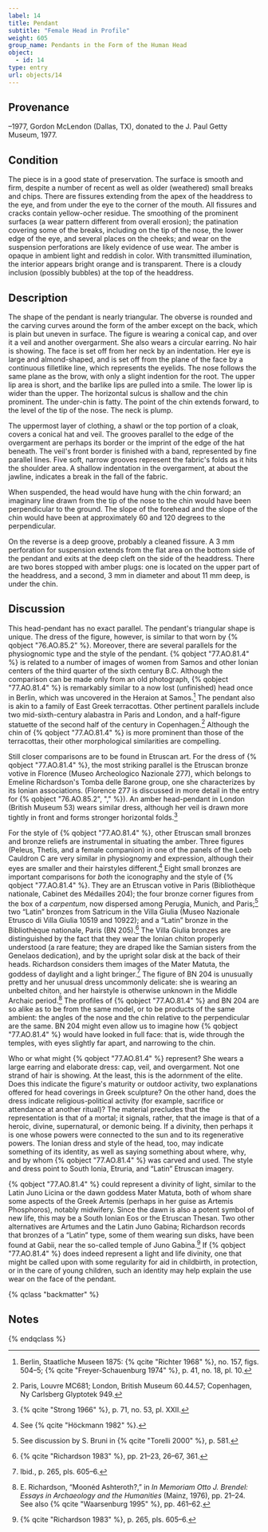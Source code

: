 ```yaml
---
label: 14
title: Pendant
subtitle: "Female Head in Profile"
weight: 605
group_name: Pendants in the Form of the Human Head
object:
  - id: 14
type: entry
url: objects/14
---
```


## Provenance

–1977, Gordon McLendon (Dallas, TX), donated to the J. Paul Getty Museum, 1977.

## Condition

The piece is in a good state of preservation. The surface is smooth and firm, despite a number of recent as well as older (weathered) small breaks and chips. There are fissures extending from the apex of the headdress to the eye, and from under the eye to the corner of the mouth. All fissures and cracks contain yellow-ocher residue. The smoothing of the prominent surfaces (a wear pattern different from overall erosion); the patination covering some of the breaks, including on the tip of the nose, the lower edge of the eye, and several places on the cheeks; and wear on the suspension perforations are likely evidence of use wear. The amber is opaque in ambient light and reddish in color. With transmitted illumination, the interior appears bright orange and is transparent. There is a cloudy inclusion (possibly bubbles) at the top of the headdress.

## Description

The shape of the pendant is nearly triangular. The obverse is rounded and the carving curves around the form of the amber except on the back, which is plain but uneven in surface. The figure is wearing a conical cap, and over it a veil and another overgarment. She also wears a circular earring. No hair is showing. The face is set off from her neck by an indentation. Her eye is large and almond-shaped, and is set off from the plane of the face by a continuous filletlike line, which represents the eyelids. The nose follows the same plane as the brow, with only a slight indention for the root. The upper lip area is short, and the barlike lips are pulled into a smile. The lower lip is wider than the upper. The horizontal sulcus is shallow and the chin prominent. The under-chin is fatty. The point of the chin extends forward, to the level of the tip of the nose. The neck is plump.

The uppermost layer of clothing, a shawl or the top portion of a cloak, covers a conical hat and veil. The grooves parallel to the edge of the overgarment are perhaps its border or the imprint of the edge of the hat beneath. The veil's front border is finished with a band, represented by fine parallel lines. Five soft, narrow grooves represent the fabric's folds as it hits the shoulder area. A shallow indentation in the overgarment, at about the jawline, indicates a break in the fall of the fabric.

When suspended, the head would have hung with the chin forward; an imaginary line drawn from the tip of the nose to the chin would have been perpendicular to the ground. The slope of the forehead and the slope of the chin would have been at approximately 60 and 120 degrees to the perpendicular.

On the reverse is a deep groove, probably a cleaned fissure. A 3 mm perforation for suspension extends from the flat area on the bottom side of the pendant and exits at the deep cleft on the side of the headdress. There are two bores stopped with amber plugs: one is located on the upper part of the headdress, and a second, 3 mm in diameter and about 11 mm deep, is under the chin.

## Discussion

This head-pendant has no exact parallel. The pendant's triangular shape is unique. The dress of the figure, however, is similar to that worn by {% qobject "76.AO.85.2" %}. Moreover, there are several parallels for the physiognomic type and the style of the pendant. {% qobject "77.AO.81.4" %} is related to a number of images of women from Samos and other Ionian centers of the third quarter of the sixth century B.C. Although the comparison can be made only from an old photograph, {% qobject "77.AO.81.4" %} is remarkably similar to a now lost (unfinished) head once in Berlin, which was uncovered in the Heraion at Samos.[^1] The pendant also is akin to a family of East Greek terracottas. Other pertinent parallels include two mid-sixth-century alabastra in Paris and London, and a half-figure statuette of the second half of the century in Copenhagen.[^2] Although the chin of {% qobject "77.AO.81.4" %} is more prominent than those of the terracottas, their other morphological similarities are compelling.

Still closer comparisons are to be found in Etruscan art. For the dress of {% qobject "77.AO.81.4" %}, the most striking parallel is the Etruscan bronze votive in Florence (Museo Archeologico Nazionale 277), which belongs to Emeline Richardson's Tomba delle Barone group, one she characterizes by its Ionian associations. (Florence 277 is discussed in more detail in the entry for {% qobject "76.AO.85.2", "," %}). An amber head-pendant in London (British Museum 53) wears similar dress, although her veil is drawn more tightly in front and forms stronger horizontal folds.[^3]

For the style of {% qobject "77.AO.81.4" %}, other Etruscan small bronzes and bronze reliefs are instrumental in situating the amber. Three figures (Peleus, Thetis, and a female companion) in one of the panels of the Loeb Cauldron C are very similar in physiognomy and expression, although their eyes are smaller and their hairstyles different.[^4] Eight small bronzes are important comparisons for *both* the iconography and the style of {% qobject "77.AO.81.4" %}. They are an Etruscan votive in Paris (Bibliothèque nationale, Cabinet des Médailles 204); the four bronze corner figures from the box of a *carpentum*, now dispersed among Perugia, Munich, and Paris;[^5] two “Latin” bronzes from Satricum in the Villa Giulia (Museo Nazionale Etrusco di Villa Giulia 10519 and 10922); and a “Latin” bronze in the Bibliothèque nationale, Paris (BN 205).[^6] The Villa Giulia bronzes are distinguished by the fact that they wear the Ionian chiton properly understood (a rare feature; they are draped like the Samian sisters from the Genelaos dedication), and by the upright solar disk at the back of their heads. Richardson considers them images of the Mater Matuta, the goddess of daylight and a light bringer.[^7] The figure of BN 204 is unusually pretty and her unusual dress uncommonly delicate: she is wearing an unbelted chiton, and her hairstyle is otherwise unknown in the Middle Archaic period.[^8] The profiles of {% qobject "77.AO.81.4" %} and BN 204 are so alike as to be from the same model, or to be products of the same ambient: the angles of the nose and the chin relative to the perpendicular are the same. BN 204 might even allow us to imagine how {% qobject "77.AO.81.4" %} would have looked in full face: that is, wide through the temples, with eyes slightly far apart, and narrowing to the chin.

Who or what might {% qobject "77.AO.81.4" %} represent? She wears a large earring and elaborate dress: cap, veil, and overgarment. Not one strand of hair is showing. At the least, this is the adornment of the elite. Does this indicate the figure's maturity or outdoor activity, two explanations offered for head coverings in Greek sculpture? On the other hand, does the dress indicate religious-political activity (for example, sacrifice or attendance at another ritual)? The material precludes that the representation is that of a mortal; it signals, rather, that the image is that of a heroic, divine, supernatural, or demonic being. If a divinity, then perhaps it is one whose powers were connected to the sun and to its regenerative powers. The Ionian dress and style of the head, too, may indicate something of its identity, as well as saying something about where, why, and by whom {% qobject "77.AO.81.4" %} was carved and used. The style and dress point to South Ionia, Etruria, and “Latin” Etruscan imagery.

{% qobject "77.AO.81.4" %} could represent a divinity of light, similar to the Latin Juno Licina or the dawn goddess Mater Matuta, both of whom share some aspects of the Greek Artemis (perhaps in her guise as Artemis Phosphoros), notably midwifery. Since the dawn is also a potent symbol of new life, this may be a South Ionian Eos or the Etruscan Thesan. Two other alternatives are Artumes and the Latin Juno Gabina; Richardson records that bronzes of a “Latin” type, some of them wearing sun disks, have been found at Gabii, near the so-called temple of Juno Gabina.[^9] If {% qobject "77.AO.81.4" %} does indeed represent a light and life divinity, one that might be called upon with some regularity for aid in childbirth, in protection, or in the care of young children, such an identity may help explain the use wear on the face of the pendant.

{% qclass "backmatter" %}
## Notes
{% endqclass %}

[^1]: Berlin, Staatliche Museen 1875: {% qcite "Richter 1968" %}, no. 157, figs. 504–5; {% qcite "Freyer-Schauenburg 1974" %}, p. 41, no. 18, pl. 10.

[^2]: Paris, Louvre MC681; London, British Museum 60.44.57; Copenhagen, Ny Carlsberg Glyptotek 949.

[^3]: {% qcite "Strong 1966" %}, p. 71, no. 53, pl. XXII.

[^4]: See {% qcite "Höckmann 1982" %}.

[^5]: See discussion by S. Bruni in {% qcite "Torelli 2000" %}, p. 581.

[^6]: {% qcite "Richardson 1983" %}, pp. 21–23, 26–67, 361.

[^7]: Ibid., p. 265, pls. 605–6.

[^8]: E. Richardson, “Moonéd Ashteroth?,” in *In Memoriam Otto J. Brendel: Essays in Archaeology and the Humanities* (Mainz, 1976), pp. 21–24. See also {% qcite "Waarsenburg 1995" %}, pp. 461–62.

[^9]: {% qcite "Richardson 1983" %}, p. 265, pls. 605–6.
